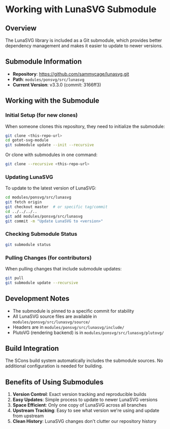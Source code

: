 # Working with LunaSVG Submodule

## Overview

The LunaSVG library is included as a Git submodule, which provides better dependency management and makes it easier to update to newer versions.

## Submodule Information

- **Repository**: https://github.com/sammycage/lunasvg.git
- **Path**: `modules/ponsvg/src/lunasvg`
- **Current Version**: v3.3.0 (commit: 3166ff3)

## Working with the Submodule

### Initial Setup (for new clones)

When someone clones this repository, they need to initialize the submodule:

```bash
git clone <this-repo-url>
cd gotot-svg-module
git submodule update --init --recursive
```

Or clone with submodules in one command:

```bash
git clone --recursive <this-repo-url>
```

### Updating LunaSVG

To update to the latest version of LunaSVG:

```bash
cd modules/ponsvg/src/lunasvg
git fetch origin
git checkout master  # or specific tag/commit
cd ../../../..
git add modules/ponsvg/src/lunasvg
git commit -m "Update LunaSVG to <version>"
```

### Checking Submodule Status

```bash
git submodule status
```

### Pulling Changes (for contributors)

When pulling changes that include submodule updates:

```bash
git pull
git submodule update --recursive
```

## Development Notes

- The submodule is pinned to a specific commit for stability
- All LunaSVG source files are available in `modules/ponsvg/src/lunasvg/source/`
- Headers are in `modules/ponsvg/src/lunasvg/include/`
- PlutoVG (rendering backend) is in `modules/ponsvg/src/lunasvg/plutovg/`

## Build Integration

The SCons build system automatically includes the submodule sources. No additional configuration is needed for building.

## Benefits of Using Submodules

1. **Version Control**: Exact version tracking and reproducible builds
2. **Easy Updates**: Simple process to update to newer LunaSVG versions
3. **Space Efficient**: Only one copy of LunaSVG across all branches
4. **Upstream Tracking**: Easy to see what version we're using and update from upstream
5. **Clean History**: LunaSVG changes don't clutter our repository history
